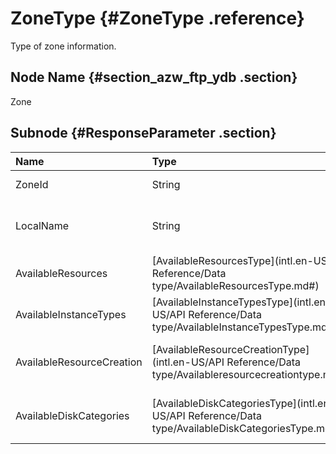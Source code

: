 # ZoneType {#ZoneType .reference}

Type of zone information.

## Node Name {#section_azw_ftp_ydb .section}

Zone

## Subnode {#ResponseParameter .section}

|Name|Type|Description|
|:---|:---|:----------|
|ZoneId|String|ID of the zone.|
|LocalName|String|Name of the zone in the local language.|
|AvailableResources|[AvailableResourcesType](intl.en-US/API Reference/Data type/AvailableResourcesType.md#)|Available resources.|
|AvailableInstanceTypes|[AvailableInstanceTypesType](intl.en-US/API Reference/Data type/AvailableInstanceTypesType.md#)|Instance types allowed.|
|AvailableResourceCreation|[AvailableResourceCreationType](intl.en-US/API Reference/Data type/Availableresourcecreationtype.md#)|Type of resource that can be created.|
|AvailableDiskCategories|[AvailableDiskCategoriesType](intl.en-US/API Reference/Data type/AvailableDiskCategoriesType.md#)|Set of supported disk categories.|


